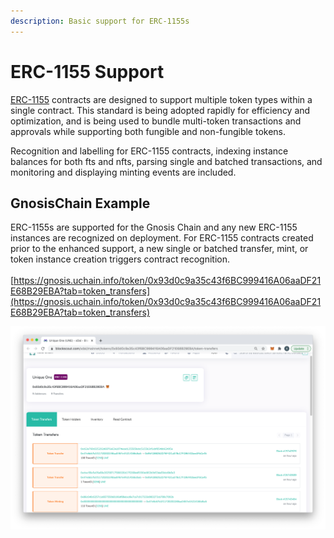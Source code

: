 ```yaml
---
description: Basic support for ERC-1155s
---
```


# ERC-1155 Support

[ERC-1155](https://eips.ethereum.org/EIPS/eip-1155) contracts are designed to support multiple token types within a single contract. This standard is being adopted rapidly for efficiency and optimization, and is being used to bundle multi-token transactions and approvals while supporting both fungible and non-fungible tokens.

Recognition and labelling for ERC-1155 contracts, indexing instance balances for both fts and nfts, parsing single and batched transactions, and monitoring and displaying minting events are included.

## GnosisChain Example

ERC-1155s are supported for the Gnosis Chain and any new ERC-1155 instances are recognized on deployment. For ERC-1155 contracts created prior to the enhanced support, a new single or batched transfer, mint, or token instance creation triggers contract recognition.\
\
[https://gnosis.uchain.info/token/0x93d0c9a35c43f6BC999416A06aaDF21E68B29EBA?tab=token_transfers](https://gnosis.uchain.info/token/0x93d0c9a35c43f6BC999416A06aaDF21E68B29EBA?tab=token_transfers)

![](../../.gitbook/assets/erc1155-example.png)
